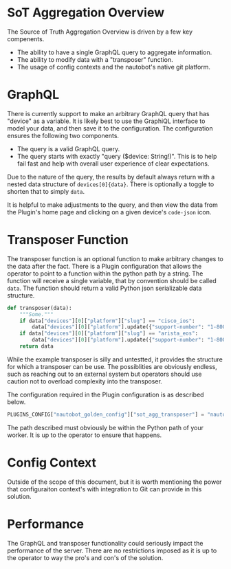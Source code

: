 # SoT Aggregation Overview 

The Source of Truth Aggregation Overview is driven by a few key compenents.

* The ability to have a single GraphQL query to aggregate information.
* The ability to modify data with a "transposer" function.
* The usage of config contexts and the nautobot's native git platform.

# GraphQL

There is currently support to make an arbitrary GraphQL query that has "device" as a variable. It is likely best to use the GraphiQL interface to model
your data, and then save it to the configuration. The configuration ensures the following two components.

* The query is a valid GraphQL query.
* The query starts with exactly "query ($device: String!)". This is to help fail fast and help with overall user experience of clear expectations.

Due to the nature of the query, the results by default always return with a nested data structure of `devices[0]{data}`. There is optionally a toggle to 
shorten that to simply `data`. 

It is helpful to make adjustments to the query, and then view the data from the Plugin's home page and clicking on a given device's `code-json` icon.

# Transposer Function

The transposer function is an optional function to make arbitrary changes to the data after the fact. There is a Plugin configuration that allows the
operator to point to a function within the python path by a string. The function will receive a single variable, that by convention should be called
`data`. The function should return a valid Python json serializable data structure.

```python
def transposer(data):
    """Some."""
    if data["devices"][0]["platform"]["slug"] == "cisco_ios":
        data["devices"][0]["platform"].update({"support-number": "1-800-ciscohelp"})
    if data["devices"][0]["platform"]["slug"] == "arista_eos":
        data["devices"][0]["platform"].update({"support-number": "1-800-aristahelp"})
    return data
```

While the example transposer is silly and untestted, it provides the structure for which a transposer can be use. The possiblities are obviously endless,
such as reaching out to an external system but operators should use caution not to overload complexity into the transposer. 

The configuration required in the Plugin configuration is as described below.

```python
PLUGINS_CONFIG["nautobot_golden_config"]["sot_agg_transposer"] = "nautobot_golden_config.transposer.transposer"
```
The path described must obviously be within the Python path of your worker. It is up to the operator to ensure that happens.

# Config Context

Outside of the scope of this document, but it is worth mentioning the power that configuraiton context's with integration to Git can provide in this
solution.

# Performance

The GraphQL and transposer functionality could seriously impact the performance of the server. There are no restrictions imposed as it is up to the
operator to way the pro's and con's of the solution.
